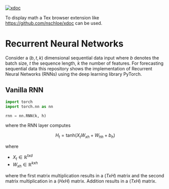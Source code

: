 [![xdoc](https://img.shields.io/badge/Rendered%20with-xdoc-f2eecb?style=flat-square)](https://chrome.google.com/webstore/detail/xdoc/anidddebgkllnnnnjfkmjcaallemhjee)

To display math a Tex browser extension like https://github.com/nschloe/xdoc can be used.



# Recurrent Neural Networks
Consider a $`(b, t, k)`$ dimensional sequential data input where $`b`$ denotes the batch size, $`t`$ the sequence length, $`k`$ the number of features. For forecasting sequential data this repository shows the implementation of Recurrent Neural Networks (RNNs) using the deep learning library PyTorch. 

## Vanilla RNN


```python
import torch
import torch.nn as nn

rnn = nn.RNN(k, h)

```
where the RNN layer computes
```math
H_t = \text{tanh} \left( X_t W_{xh}+ W_{hh} + b_{h} \right)
```
where
* $`X_t \in \mathbb{R}^{txd}`$ 
* $`W_{xh} \in \mathbb{R}^{kxh}`$



where the first matrix multiplication results in a $`(TxH)`$ matrix and the second matrix multiplication in a $`(HxH)`$ matrix. Addition results in a $`(TxH)`$ matrix.
